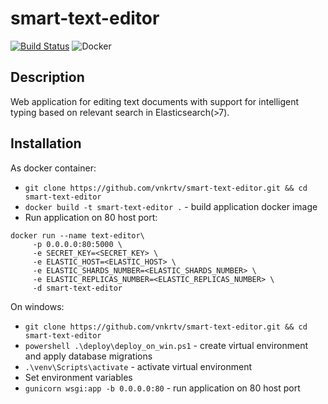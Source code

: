 # smart-text-editor

[![Build Status](https://travis-ci.com/vnkrtv/smart-text-editor.svg?branch=master)](https://travis-ci.com/vnkrtv/smart-text-editor)
![Docker](https://github.com/vnkrtv/smart-text-editor/workflows/Docker/badge.svg)

## Description  

Web application for editing text documents with support for intelligent typing based on relevant search in Elasticsearch(>7).

## Installation  

As docker container:
- ```git clone https://github.com/vnkrtv/smart-text-editor.git && cd smart-text-editor```
- ```docker build -t smart-text-editor .``` - build application docker image
- Run application on 80 host port:  
```
docker run --name text-editor\
     -p 0.0.0.0:80:5000 \
     -e SECRET_KEY=<SECRET_KEY> \
     -e ELASTIC_HOST=<ELASTIC_HOST> \
     -e ELASTIC_SHARDS_NUMBER=<ELASTIC_SHARDS_NUMBER> \
     -e ELASTIC_REPLICAS_NUMBER=<ELASTIC_REPLICAS_NUMBER> \
     -d smart-text-editor
```

On windows:
- ```git clone https://github.com/vnkrtv/smart-text-editor.git && cd smart-text-editor```
- ```powershell .\deploy\deploy_on_win.ps1``` - create virtual environment and apply database migrations
- ```.\venv\Scripts\activate``` - activate virtual environment
- Set environment variables   
- ```gunicorn wsgi:app -b 0.0.0.0:80``` - run application on 80 host port
